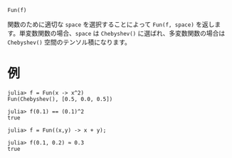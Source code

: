 ```
Fun(f)
```

関数のために適切な `space` を選択することによって `Fun(f, space)` を返します。単変数関数の場合、`space` は `Chebyshev()` に選ばれ、多変数関数の場合は `Chebyshev()` 空間のテンソル積になります。

# 例

```jldoctest
julia> f = Fun(x -> x^2)
Fun(Chebyshev(), [0.5, 0.0, 0.5])

julia> f(0.1) == (0.1)^2
true

julia> f = Fun((x,y) -> x + y);

julia> f(0.1, 0.2) ≈ 0.3
true
```
